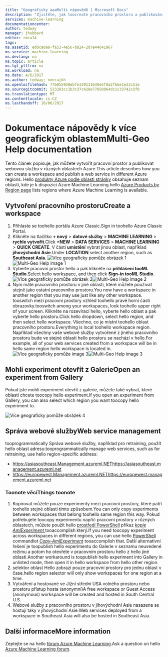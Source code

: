 ```yaml
---
title: "Geograficky aaaMulti nápovědě | Microsoft Docs"
description: "Zjistěte, jak toocreate pracovního prostoru a publikování webové služby v oblasti Azure, liší od hello Jižní střední USA (SCUS) oblasti Azure."
services: machine-learning
documentationcenter: 
author: tedway
manager: jhubbard
editor: rmca14
tags: 
ms.assetid: ed0ca8a8-fa53-4e56-b824-2d7e44641967
ms.service: machine-learning
ms.devlang: na
ms.topic: article
ms.tgt_pltfrm: na
ms.workload: na
ms.date: 4/6/2017
ms.author: tedway; neerajkh
ms.openlocfilehash: 77b055950ebfe329131b40e5f0a2f6be1e33c51e
ms.sourcegitcommit: 523283cc1b3c37c428e77850964dc1c33742c5f0
ms.translationtype: MT
ms.contentlocale: cs-CZ
ms.lasthandoff: 10/06/2017
---
```

# <a name="multi-geo-help-documentation"></a><span data-ttu-id="78347-103">Dokumentace nápovědy k více geografickým oblastem</span><span class="sxs-lookup"><span data-stu-id="78347-103">Multi-Geo Help documentation</span></span>
<span data-ttu-id="78347-104">Tento článek popisuje, jak můžete vytvořit pracovní prostor a publikovat webovou službu v různých oblastech Azure.</span><span class="sxs-lookup"><span data-stu-id="78347-104">This article describes how you can create a workspace and publish a web service in different Azure regions.</span></span>  <span data-ttu-id="78347-105">Hello [produkty Azure podle oblasti stránky](https://azure.microsoft.com/en-us/regions/services/) obsahuje seznam oblastí, kde je k dispozici Azure Machine Learning.</span><span class="sxs-lookup"><span data-stu-id="78347-105">hello [Azure Products by Region page](https://azure.microsoft.com/en-us/regions/services/) lists regions where Azure Machine Learning is available.</span></span>

## <a name="create-a-workspace"></a><span data-ttu-id="78347-106">Vytvoření pracovního prostoru</span><span class="sxs-lookup"><span data-stu-id="78347-106">Create a workspace</span></span>
1. <span data-ttu-id="78347-107">Přihlaste se toohello portálu Azure Classic.</span><span class="sxs-lookup"><span data-stu-id="78347-107">Sign in toohello Azure Classic Portal.</span></span>
2. <span data-ttu-id="78347-108">Klikněte na tlačítko **+ nový** > **datové služby** > **MACHINE LEARNING** > **rychle vytvořit**.</span><span class="sxs-lookup"><span data-stu-id="78347-108">Click **+NEW** > **DATA SERVICES** > **MACHINE LEARNING** > **QUICK CREATE**.</span></span>  <span data-ttu-id="78347-109">V části **umístění** vybrat jinou oblast, například **jihovýchodní Asie**.</span><span class="sxs-lookup"><span data-stu-id="78347-109">Under **LOCATION** select another region, such as **Southeast Asia**.</span></span>
   <span data-ttu-id="78347-110">![Více geograficky pomůže obrázek 1][1]</span><span class="sxs-lookup"><span data-stu-id="78347-110">![Multi-Geo Help image 1][1]</span></span>
3. <span data-ttu-id="78347-111">Vyberte pracovní prostor hello a pak klikněte na **přihlášení tooML Studio**.</span><span class="sxs-lookup"><span data-stu-id="78347-111">Select hello workspace, and then click **Sign-in tooML Studio**.</span></span>
   <span data-ttu-id="78347-112">![Více geograficky pomůže obrázek 2][2]</span><span class="sxs-lookup"><span data-stu-id="78347-112">![Multi-Geo Help image 2][2]</span></span>
4. <span data-ttu-id="78347-113">Nyní máte pracovního prostoru v jiné oblasti, které můžete používat stejně jako ostatní pracovního prostoru.</span><span class="sxs-lookup"><span data-stu-id="78347-113">You now have a workspace in another region that you may use just like any other workspace.</span></span> <span data-ttu-id="78347-114">tooswitch mezi pracovní prostory vzhled toohello pravé horní části obrazovky.</span><span class="sxs-lookup"><span data-stu-id="78347-114">tooswitch among your workspaces, look toohello upper right of your screen.</span></span> <span data-ttu-id="78347-115">Klikněte na rozevírací hello, vyberte hello oblast a pak vyberte hello prostoru.</span><span class="sxs-lookup"><span data-stu-id="78347-115">Click hello dropdown, select hello region, and then select hello workspace.</span></span> <span data-ttu-id="78347-116">Všechno, co je místní toohello oblast pracovního prostoru.</span><span class="sxs-lookup"><span data-stu-id="78347-116">Everything is local toohello workspace region.</span></span>  <span data-ttu-id="78347-117">Například všechny vaše webové služby vytvořené z jiného pracovního prostoru bude ve stejné oblasti hello prostoru se nachází v hello.</span><span class="sxs-lookup"><span data-stu-id="78347-117">For example, all of your web services created from a workspace will be in hello same region hello workspace is located in.</span></span>
   <span data-ttu-id="78347-118">![Více geograficky pomůže image 3][3]</span><span class="sxs-lookup"><span data-stu-id="78347-118">![Multi-Geo Help image 3][3]</span></span>

## <a name="open-an-experiment-from-gallery"></a><span data-ttu-id="78347-119">Mohli experiment otevřít z Galerie</span><span class="sxs-lookup"><span data-stu-id="78347-119">Open an experiment from Gallery</span></span>
<span data-ttu-id="78347-120">Pokud jste mohli experiment otevřít z galerie, můžete také vybrat, které oblasti chcete toocopy hello experiment.</span><span class="sxs-lookup"><span data-stu-id="78347-120">If you open an experiment from Gallery, you can also select which region you want toocopy hello experiment to.</span></span>

![Více geograficky pomůže obrázek 4][4a]

## <a name="web-service-management"></a><span data-ttu-id="78347-122">Správa webové služby</span><span class="sxs-lookup"><span data-stu-id="78347-122">Web service management</span></span>
<span data-ttu-id="78347-123">tooprogrammatically Správa webové služby, například pro retraining, použít hello oblast adresu:</span><span class="sxs-lookup"><span data-stu-id="78347-123">tooprogrammatically manage web services, such as for retraining, use hello region-specific address:</span></span>

* <span data-ttu-id="78347-124">https://asiasoutheast.Management.azureml.NET</span><span class="sxs-lookup"><span data-stu-id="78347-124">https://asiasoutheast.management.azureml.net</span></span>
* <span data-ttu-id="78347-125">https://europewest.Management.azureml.NET</span><span class="sxs-lookup"><span data-stu-id="78347-125">https://europewest.management.azureml.net</span></span>

### <a name="things-toonote"></a><span data-ttu-id="78347-126">Toonote věcí</span><span class="sxs-lookup"><span data-stu-id="78347-126">Things toonote</span></span>
1. <span data-ttu-id="78347-127">Kopírovat můžete pouze experimenty mezi pracovní prostory, které patří toohello stejné oblasti tímto způsobem.</span><span class="sxs-lookup"><span data-stu-id="78347-127">You can only copy experiments between workspaces that belong toohello same region this way.</span></span> <span data-ttu-id="78347-128">Pokud potřebujete toocopy experimentu napříč pracovní prostory v různých oblastech, můžete použít hello [prostředí PowerShell](http://aka.ms/amlps) příkaz [ *kopie AmlExperiment* ](https://github.com/hning86/azuremlps/blob/master/README.md#copy-amlexperiment) tooaccomplish který.</span><span class="sxs-lookup"><span data-stu-id="78347-128">If you need toocopy experiment across workspaces in different regions, you can use hello [PowerShell](http://aka.ms/amlps) commandlet [*Copy-AmlExperiment*](https://github.com/hning86/azuremlps/blob/master/README.md#copy-amlexperiment) tooaccomplish that.</span></span> <span data-ttu-id="78347-129">Další alternativní řešení je toopublish hello experimentu do Galerie v seznamu neuvedené režimu a potom ho otevřete v pracovním prostoru hello z hello jiné oblasti.</span><span class="sxs-lookup"><span data-stu-id="78347-129">Another workaround is toopublish hello experiment into Gallery in unlisted mode, then open it in hello workspace from hello other region.</span></span>
2. <span data-ttu-id="78347-130">selektor oblast Hello zobrazí pouze pracovní prostory pro jednu oblast v čase.</span><span class="sxs-lookup"><span data-stu-id="78347-130">hello region selector will only show workspaces for one region at a time.</span></span>  
3. <span data-ttu-id="78347-131">Vytváření a hostované ve Jižní střední USA volného prostoru nebo prostoru přístup hosta (anonymní)</span><span class="sxs-lookup"><span data-stu-id="78347-131">A free workspace or Guest Access (anonymous) workspace will be created and hosted in South Central U.S.</span></span>  
4. <span data-ttu-id="78347-132">Webové služby z pracovního prostoru v jihovýchodní Asie nasazena se hostují taky v jihovýchodní Asie.</span><span class="sxs-lookup"><span data-stu-id="78347-132">Web services deployed from a workspace in Southeast Asia will also be hosted in Southeast Asia.</span></span>  

## <a name="more-information"></a><span data-ttu-id="78347-133">Další informace</span><span class="sxs-lookup"><span data-stu-id="78347-133">More information</span></span>
<span data-ttu-id="78347-134">Zeptejte se na hello [fórum Azure Machine Learning](https://social.msdn.microsoft.com/Forums/azure/home?forum=MachineLearning).</span><span class="sxs-lookup"><span data-stu-id="78347-134">Ask a question on hello [Azure Machine Learning forum](https://social.msdn.microsoft.com/Forums/azure/home?forum=MachineLearning).</span></span>

<!--Image references-->
[1]: ./media/machine-learning-multi-geo/multi-geo_1.png
[2]: ./media/machine-learning-multi-geo/multi-geo_2.png
[3]: ./media/machine-learning-multi-geo/multi-geo_3.png
[4a]: ./media/machine-learning-multi-geo/multi-geo_4a.png

